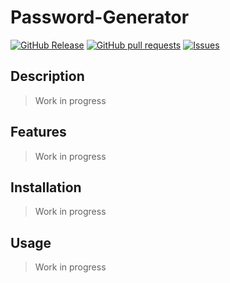 # Password-Generator
[![GitHub Release](https://img.shields.io/github/release/zjayers/password-generator.svg?style=flat)](https://github.com/zjayers/password-generator/releases)
[![GitHub pull requests](https://img.shields.io/github/issues-pr/zjayers/password-generator.svg?style=flat)](https://github.com/zjayers/password-generator/pulls)
[![Issues](https://img.shields.io/github/issues-raw/zjayers/password-generator.svg?maxAge=25000)](https://github.com/zjayers/password-generator/issues)

## Description

> Work in progress

## Features

> Work in progress

## Installation

> Work in progress

## Usage

> Work in progress
